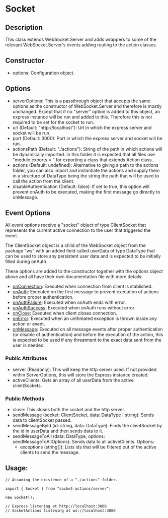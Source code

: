 # Socket

## Description

This class extends WebSocket.Server and adds wrappers to some of the relevant WebSocket.Server's events adding routing to the action classes.

## Constructor

- options: Configuration object.

## Options

- serverOptions: This is a passthrough object that accepts the same options as the constructor of WebSocket.Server and therefore is mostly unchanged. Except that if no "server" option is added to this object, an express instance will be run and added to this. Therefore this is not required to be set for the socket to run.
- url (Default: "http://localhost"): Url in which the express server and socket will be run.
- port (Default: 3000): Port in which the express server and socket will be run.
- actionsPath (Default: "./actions"): String of the path in which actions will be dynamically imported. In this folder it is expected that all files use "module.exports = " for exporting a class that extends Action class.
- actions (Default: undefined): Alternative to giving a path to the actions folder, you can also import and instantiate the actions and supply them in a structure of DataType being the string the path that will be used to call the action from the client.
- disableAuthentication (Default: false): If set to true, this option will prevent onAuth to be executed, making the first message go directly to onMessage.

## Event Options

All event options receive a "socket" object of type ClientSocket that represents the current active connection to the user that triggered the event.

The ClientSocket object is a child of the WebSocket object from the package "ws" with an added field called userData of type DataType that can be used to store any persistent user data and is expected to be initially filled during onAuth.

These options are added to the constructor together with the options object above and all have their own documentation file with more details:

- [onConnection](/docs/server/socketEvents/onConnection.md): Executed when connection from client is stablished.
- [onAuth](/docs/server/socketEvents/onAuth.md): Executed on the first message to prevent execution of actions before proper authentication.
- [onAuthFailure](/docs/server/socketEvents/onAuthFailure.md): Executed when onAuth ends with error.
- [onAuthSuccess](/docs/server/socketEvents/onAuthSuccess.md): Executed when onAuth runs without error.
- [onClose](/docs/server/socketEvents/onClose.md): Executed when client closes connection.
- [onError](/docs/server/socketEvents/onError.md): Executed when an unthreated exception is thrown inside any action or event.
- [onMessage](/docs/server/socketEvents/onMessage.md): Executed on all message events after proper authentication (or disable of authentication) and before the execution of the action, this is expected to be used if any threatment to the exact data sent from the user is needed.

### Public Attributes

- server (Readonly): This will keep the http server used. If not provided within ServerOptions, this will store the Express instance created.
- activeClients: Gets an array of all userData from the active clientSockets.

### Public Methods

- close: This closes both the socket and the http server.
- sendMessage (socket: ClientSocket, data: DataType | string): Sends data to clientSocket passed.
- sendMessageById (id: string, data: DataType): Finds the clientSocket by the id in userData and then sends data to it.
- sendMessageToAll (data: DataType, options: sendMessageToAllOptions): Sends data to all activeClients. Options:
  - exceptions (string[]): Lists ids that will be filtered out of the active clients to send the message.

## Usage:

```
// Assuming the existence of a "./actions" folder.

import { Socket } from "socket-actions/server";

new Socket();

// Express listening at http://localhost:3000
// SocketActions listening at ws://localhost:3000
```
